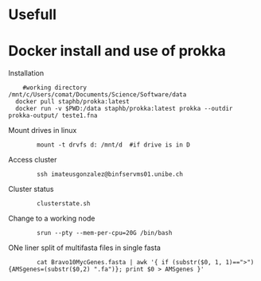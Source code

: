 # Usefull

# Docker install and use of prokka

Installation
    
        #working directory /mnt/c/Users/comat/Documents/Science/Software/data
      docker pull staphb/prokka:latest
      docker run -v $PWD:/data staphb/prokka:latest prokka --outdir prokka-output/ teste1.fna


Mount drives in linux

            mount -t drvfs d: /mnt/d  #if drive is in D
            
Access cluster

            ssh imateusgonzalez@binfservms01.unibe.ch
            
Cluster status 
            
            clusterstate.sh
            
Change to a working node

            srun --pty --mem-per-cpu=20G /bin/bash

ONe liner split of multifasta files in single fasta

            cat Bravo10MycGenes.fasta | awk '{ if (substr($0, 1, 1)==">") {AMSgenes=(substr($0,2) ".fa")}; print $0 > AMSgenes }'
